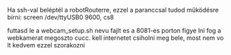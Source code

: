Ha ssh-val beléptél a robotRouterre, ezzel a paranccsal tudod működésre bírni:
screen /dev/ttyUSB0 9600, cs8

futtasd le a webcam_setup.sh nevu fajlt es a 8081-es porton figye
lni fog a webkamerat megoszto cucc. kell internetet csiholni meg bele, most nem vo
lt kedvem ezzel szorakozni
